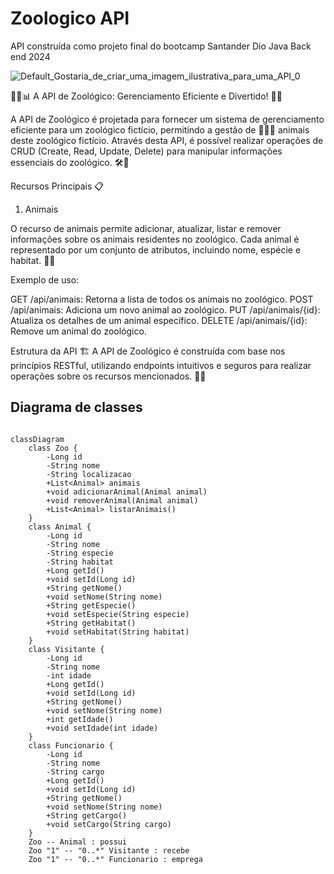 # Zoologico API
API construída como projeto final do bootcamp Santander Dio Java Back end 2024

![Default_Gostaria_de_criar_uma_imagem_ilustrativa_para_uma_API_0](https://github.com/user-attachments/assets/c206a0f2-31f0-4911-aa48-e23d2c78e768)

🌿🦁📊 A API de Zoológico: Gerenciamento Eficiente e Divertido! 🚀🐾

A API de Zoológico é projetada para fornecer um sistema de gerenciamento eficiente para um zoológico fictício, permitindo a gestão de 🐒🐘🐧 animais deste zoológico fictício. Através desta API, é possível realizar operações de CRUD (Create, Read, Update, Delete) para manipular informações essenciais do zoológico. 🛠️💬

Recursos Principais 📋
1. Animais

O recurso de animais permite adicionar, atualizar, listar e remover informações sobre os animais residentes no zoológico. Cada animal é representado por um conjunto de atributos, incluindo nome, espécie e habitat. 🐾🌳

Exemplo de uso:

GET /api/animais: Retorna a lista de todos os animais no zoológico.
POST /api/animais: Adiciona um novo animal ao zoológico.
PUT /api/animais/{id}: Atualiza os detalhes de um animal específico.
DELETE /api/animais/{id}: Remove um animal do zoológico.

Estrutura da API 🏗️
A API de Zoológico é construída com base nos princípios RESTful, utilizando endpoints intuitivos e seguros para realizar operações sobre os recursos mencionados. 🔐🌐

## Diagrama de classes

``` mermaid

classDiagram
    class Zoo {
        -Long id
        -String nome
        -String localizacao
        +List<Animal> animais
        +void adicionarAnimal(Animal animal)
        +void removerAnimal(Animal animal)
        +List<Animal> listarAnimais()
    }
    class Animal {
        -Long id
        -String nome
        -String especie
        -String habitat
        +Long getId()
        +void setId(Long id)
        +String getNome()
        +void setNome(String nome)
        +String getEspecie()
        +void setEspecie(String especie)
        +String getHabitat()
        +void setHabitat(String habitat)
    }
    class Visitante {
        -Long id
        -String nome
        -int idade
        +Long getId()
        +void setId(Long id)
        +String getNome()
        +void setNome(String nome)
        +int getIdade()
        +void setIdade(int idade)
    }
    class Funcionario {
        -Long id
        -String nome
        -String cargo
        +Long getId()
        +void setId(Long id)
        +String getNome()
        +void setNome(String nome)
        +String getCargo()
        +void setCargo(String cargo)
    }
    Zoo -- Animal : possui
    Zoo "1" -- "0..*" Visitante : recebe
    Zoo "1" -- "0..*" Funcionario : emprega
```
